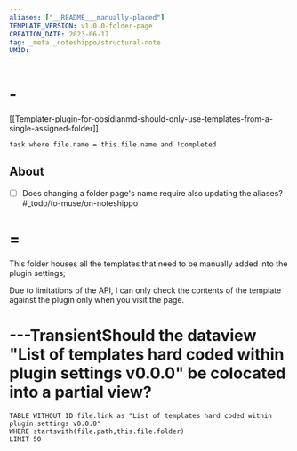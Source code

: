 ```yaml
---
aliases: ["__README___manually-placed"]
TEMPLATE_VERSION: v1.0.0-folder-page
CREATION_DATE: 2023-06-17 
tag: _meta _noteshippo/structural-note
UMID: 
---
```


# -

[[Templater-plugin-for-obsidianmd-should-only-use-templates-from-a-single-assigned-folder]]

```dataview
task where file.name = this.file.name and !completed
```


## About

- [ ] Does changing a folder page's name require also updating the aliases? #_todo/to-muse/on-noteshippo 

# =

This folder houses all the templates that need to be manually added into the plugin settings;

Due to limitations of the API, I can only check the contents of the template against the plugin only when you visit the page.

# ---TransientShould the dataview "List of templates hard coded within plugin settings v0.0.0" be colocated into a partial view?

```dataview
TABLE WITHOUT ID file.link as "List of templates hard coded within plugin settings v0.0.0"
WHERE startswith(file.path,this.file.folder)
LIMIT 50
```
